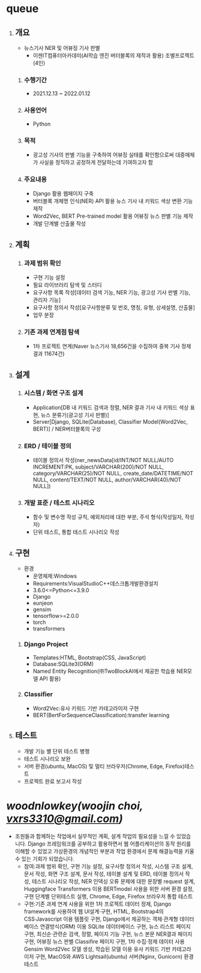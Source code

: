 # queue #
1. ## 개요 ##
	- 뉴스기사 NER 및 어뷰징 기사 판별
		- 이젠IT컴퓨터아카데미(AI학습 엔진 버터블록의 제작과 활용) 조별프로젝트(4인)
	1. ### 수행기간 ###
		- 2021.12.13 ~ 2022.01.12
	2. ### 사용언어 ###
		- Python
	3. ### 목적 ###
		- 광고성 기사의 판별 기능을 구축하여 어뷰징 실태를 확인함으로써 대중매체가 사실을 정직하고 공정하게 전달하는데 기여하고자 함
	4. ### 주요내용 ###
		- Django 활용 웹페이지 구축
		- 버터블록 개체명 인식(NER) API 활용 뉴스 기사 내 키워드 색상 변환 기능 제작
		- Word2Vec, BERT Pre-trained model 활용 어뷰징 뉴스 판별 기능 제작
		- 개발 단계별 산출물 작성
2. ## 계획 ##
	1. ### 과제 범위 확인 ###
		- 구현 기능 설정
		- 필요 라이브러리 탐색 및 스터디
		- 요구사항 목록 작성[데이터 검색 기능, NER 기능, 광고성 기사 판별 기능, 관리자 기능]
		- 요구사항 정의서 작성[요구사항분류 및 번호, 명칭, 유형, 상세설명, 산출물]
		- 업무 분장
	2. ### 기존 과제 연계점 탐색 ###
		- 1차 프로젝트 연계(Naver 뉴스기사 18,656건을 수집하여 중복 기사 정제 결과 11674건)
3. ## 설계 ##
	1. ### 시스템 / 화면 구조 설계 ###
		- Application[DB 내 키워드 검색과 정렬, NER 결과 기사 내 키워드 색상 표현, 뉴스 분류기(광고성 기사 판별)]
		- Server[Django, SQLite(Database), Classifier Model(Word2Vec, BERT)] / NER버터블록의 구성
	2. ### ERD / 테이블 정의 ###
		- 테이블 정의서 작성(ner_newsData[id/INT/NOT NULL/AUTO INCREMENT:PK, subject/VARCHAR(200)/NOT NULL, category/VARCHAR(25)/NOT NULL, create_date/DATETIME/NOT NULL, content/TEXT/NOT NULL, author/VARCHAR(40)/NOT NULL])
	3. ### 개발 표준 / 테스트 시나리오 ###
		- 함수 및 변수명 작성 규칙, 예외처리에 대한 부분, 주석 형식(작성일자, 작성자)
		- 단위 테스트, 통합 테스트 시나리오 작성
4. ## 구현 ##
	- 환경
		- 운영체제:Windows
		- Requirements:VisualStudioC++데스크톱개발환경설치
		- 3.6.0<=Python<=3.9.0
		- Django
		- eunjeon
		- gensim
		- tensorflow>=2.0.0
		- torch
		- transformers
	1. ### Django Project ###
		- Templates:HTML, Bootstrap(CSS, JavaScript)
		- Database:SQLite3(ORM)
		- Named Entity Recognition(㈜TwoBlockAI에서 제공한 학습용 NER모델 API 활용)
	2. ### Classifier ###
		- Word2Vec:유사 키워드 기반 카테고라이저 구현
		- BERT(BertForSequenceClassification):transfer learning
5. ## 테스트 ##
	- 개발 기능 별 단위 테스트 병행
	- 테스트 시나리오 보완
	- 서버 환경(ubuntu, MacOS) 및 멀티 브라우저(Chrome, Edge, Firefox)테스트
	- 프로젝트 완료 보고서 작성

_woodnlowkey(woojin choi, vxrs3310@gmail.com)_
=====
- 조원들과 함께하는 작업에서 실무적인 계획, 설계 작업의 필요성을 느낄 수 있었습니다. Django 프레임워크를 공부하고 활용하면서 웹 어플리케이션의 동작 원리를 이해할 수 있었고 가상환경의 개념적인 부분과 작업 환경에서 문제 해결능력을 키울 수 있는 기회가 되었습니다.	
	- 참여:과제 범위 확인, 구현 기능 설정, 요구사항 정의서 작성, 시스템 구조 설계, 문서 작성, 화면 구조 설계, 문서 작성, 테이블 설계 및 ERD, 테이블 정의서 작성, 테스트 시나리오 작성, NER 인덱싱 오류 문제에 대한 문장별 request 설계, Huggingface Transformers 이용 BERTmodel 사용을 위한 서버 환경 설정, 구현 단계별 단위테스트 실행, Chrome, Edge, Firefox 브라우저 통합 테스트
	- 구현:기존 과제 연계 사용을 위한 1차 프로젝트 데이터 정제, Django framework를 사용하여 웹 UI설계·구현, HTML, Bootstrap4의 CSS·Javascript 이용 템플릿 구현, Django에서 제공하는 객체·관계형 데이터베이스 연결방식(ORM) 이용 SQLite 데이터베이스 구현, 뉴스 리스트 페이지 구현, 최신순·관련순 검색, 정렬, 페이지 기능 구현, 뉴스 본문 NER결과 페이지 구현, 어뷰징 뉴스 판별 Classifire 페이지 구현, 1차 수집·정제 데이터 사용 Gensim Word2Vec 모델 생성, 학습된 모델 이용 유사 키워드 기반 카테고라이저 구현, MacOS와 AWS Lightsail(ubuntu) 서버(Nginx, Gunicorn) 환경 테스트
